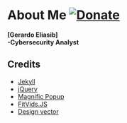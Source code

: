 # About Me  [![Donate](https://img.shields.io/badge/paypal-donate-blue.svg)](https://www.paypal.me/gerh007)  
**[Gerardo Eliasib]**  
**-Cybersecurity Analyst**                           

## Credits
- [Jekyll](http://jekyllrb.com/)
- [jQuery](http://jquery.com/)
- [Magnific Popup](http://dimsemenov.com/plugins/magnific-popup/)
- [FitVids.JS](http://fitvidsjs.com/)
- [Design vector](https://www.freepik.com/)
